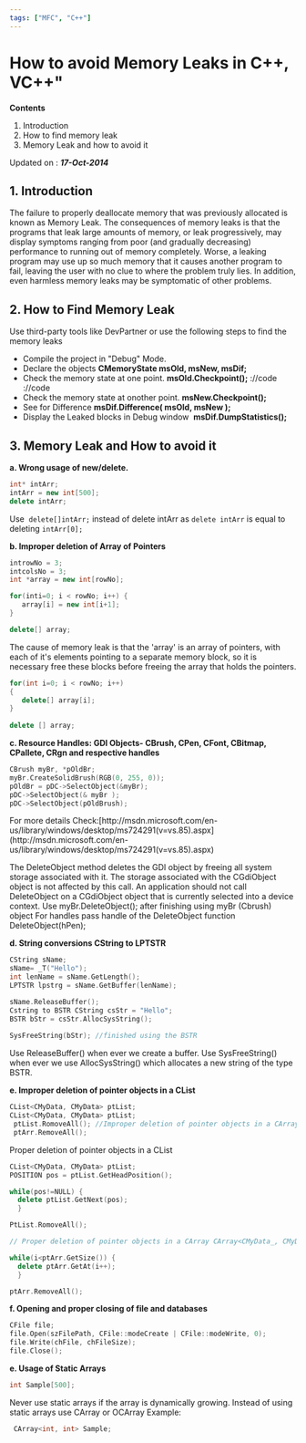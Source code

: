 ```yaml
---
tags: ["MFC", "C++"]
---
```


# How to avoid Memory Leaks in C++, VC++"
**Contents**

1. Introduction
2. How to find memory leak
3. Memory Leak and how to avoid it

Updated on : _**17-Oct-2014**_

## **1. Introduction**

The failure to properly deallocate memory that was previously allocated is known as Memory Leak. The consequences of memory leaks is that the programs that leak large amounts of memory, or leak progressively, may display symptoms ranging from poor (and gradually decreasing) performance to running out of memory completely. Worse, a leaking program may use up so much memory that it causes another program to fail, leaving the user with no clue to where the problem truly lies. In addition, even harmless memory leaks may be symptomatic of other problems.

## **2. How to Find Memory Leak**

Use third-party tools like DevPartner or use the following steps to find the memory leaks

- Compile the project in "Debug" Mode.
- Declare the objects **CMemoryState msOld, msNew, msDif;**
- Check the memory state at one point. **msOld.Checkpoint();** ://code ://code
- Check the memory state at onother point. **msNew.Checkpoint();**
- See for Difference **msDif.Difference( msOld, msNew );**
- Display the Leaked blocks in Debug window  **msDif.DumpStatistics();**

## **3. Memory Leak and How to avoid it**

**a. Wrong usage of new/delete.**

```cpp 
int* intArr; 
intArr = new int[500]; 
delete intArr; 
```

Use  `delete[]intArr;` instead of delete intArr as `delete intArr` is equal to deleting `intArr[0];`

 **b. Improper deletion of Array of Pointers**

```cpp 
introwNo = 3; 
intcolsNo = 3; 
int *array = new int[rowNo];

for(inti=0; i < rowNo; i++) {
   array[i] = new int[i+1]; 
}

delete[] array; 
```

The cause of memory leak is that the 'array' is an array of pointers, with each of it's elements pointing to a separate memory block, so it is necessary free these blocks before freeing the array that holds the pointers.

```cpp 
for(int i=0; i < rowNo; i++) 
{
   delete[] array[i];
} 
    
delete [] array; 
```

**c. Resource Handles: GDI Objects- CBrush, CPen, CFont, CBitmap, CPallete, CRgn and respective handles**

```cpp 
CBrush myBr, *pOldBr; 
myBr.CreateSolidBrush(RGB(0, 255, 0)); 
pOldBr = pDC->SelectObject(&myBr); 
pDC->SelectObject(& myBr );
pDC->SelectObject(pOldBrush);
```

For more details Check:[](http://msdn.microsoft.com/en-us/library/windows/desktop/ms724291(v=vs.85).aspx)[http://msdn.microsoft.com/en-us/library/windows/desktop/ms724291(v=vs.85).aspx](http://msdn.microsoft.com/en-us/library/windows/desktop/ms724291(v=vs.85).aspx)

The DeleteObject method deletes the GDI object by freeing all system storage associated with it. The storage associated with the CGdiObject object is not affected by this call. An application should not call DeleteObject on a CGdiObject object that is currently selected into a device context. Use myBr.DeleteObject(); after finishing using myBr (Cbrush) object For handles pass handle of the DeleteObject function DeleteObject(hPen);

**d. String conversions CString to LPTSTR**

```cpp 
CString sName; 
sName= _T("Hello"); 
int lenName = sName.GetLength();
LPTSTR lpstrg = sName.GetBuffer(lenName); 

sName.ReleaseBuffer(); 
Cstring to BSTR CString csStr = "Hello"; 
BSTR bStr = csStr.AllocSysString(); 
 
SysFreeString(bStr); //finished using the BSTR 
```

Use ReleaseBuffer() when ever we create a buffer. Use SysFreeString() when ever we use AllocSysString() which allocates a new string of the type BSTR.

**e. Improper deletion of pointer objects in a CList**

```cpp
CList<CMyData, CMyData> ptList;
CList<CMyData, CMyData> ptList; 
 ptList.RomoveAll(); //Improper deletion of pointer objects in a CArray CArray<CMyData, CMyData> ptArr;
 ptArr.RemoveAll(); 
```

Proper deletion of pointer objects in a CList

```cpp 
CList<CMyData, CMyData> ptList;
POSITION pos = ptList.GetHeadPosition();

while(pos!=NULL) { 
  delete ptList.GetNext(pos); 
  }

PtList.RomoveAll();

// Proper deletion of pointer objects in a CArray CArray<CMyData_, CMyData_\> ptArr; : : int i = 0;

while(i<ptArr.GetSize()) { 
  delete ptArr.GetAt(i++); 
  }

ptArr.RemoveAll(); 
```

**f. Opening and proper closing of file and databases**

```cpp 
CFile file; 
file.Open(szFilePath, CFile::modeCreate | CFile::modeWrite, 0); 
file.Write(chFile, chFileSize); 
file.Close(); 
```

**e. Usage of Static Arrays**

```cpp 
int Sample[500]; 
```

Never use static arrays if the array is dynamically growing. Instead of using static arrays use CArray or OCArray Example:

```cpp
 CArray<int, int> Sample; 
 ```
